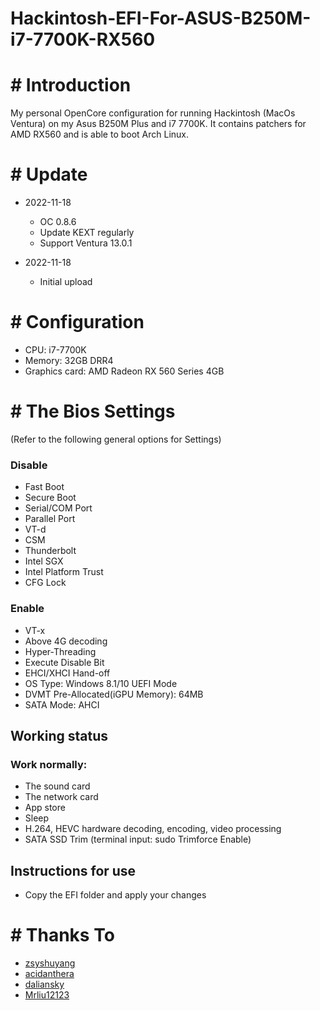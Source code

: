 # Hackintosh-EFI-For-ASUS-B250M-i7-7700K-RX560

# # Introduction

My personal OpenCore configuration for running Hackintosh (MacOs Ventura) on my Asus B250M Plus and i7 7700K.
It contains patchers for AMD RX560 and is able to boot Arch Linux.

# # Update

- 2022-11-18

  - OC 0.8.6
  - Update KEXT regularly
  - Support Ventura 13.0.1

- 2022-11-18
  - Initial upload

# # Configuration

- CPU: i7-7700K
- Memory: 32GB DRR4
- Graphics card: AMD Radeon RX 560 Series 4GB

# # The Bios Settings

(Refer to the following general options for Settings)

### Disable

- Fast Boot
- Secure Boot
- Serial/COM Port
- Parallel Port
- VT-d
- CSM
- Thunderbolt
- Intel SGX
- Intel Platform Trust
- CFG Lock

### Enable

- VT-x
- Above 4G decoding
- Hyper-Threading
- Execute Disable Bit
- EHCI/XHCI Hand-off
- OS Type: Windows 8.1/10 UEFI Mode
- DVMT Pre-Allocated(iGPU Memory): 64MB
- SATA Mode: AHCI

## Working status

### Work normally:

- The sound card
- The network card
- App store
- Sleep
- H.264, HEVC hardware decoding, encoding, video processing
- SATA SSD Trim (terminal input: sudo Trimforce Enable)

## Instructions for use

- Copy the EFI folder and apply your changes

# # Thanks To

- [zsyshuyang](https://github.com/zsyshuyang/Hackintosh-EFI-For-ASUS-B250M-PLUS-i5-7500-RX580/blob/master/README.md)
- [acidanthera](https://github.com/acidanthera)
- [daliansky](https://github.com/daliansky/)
- [Mrliu12123](http://bbs.pcbeta.com/viewthread-1851046-1-1.html)
